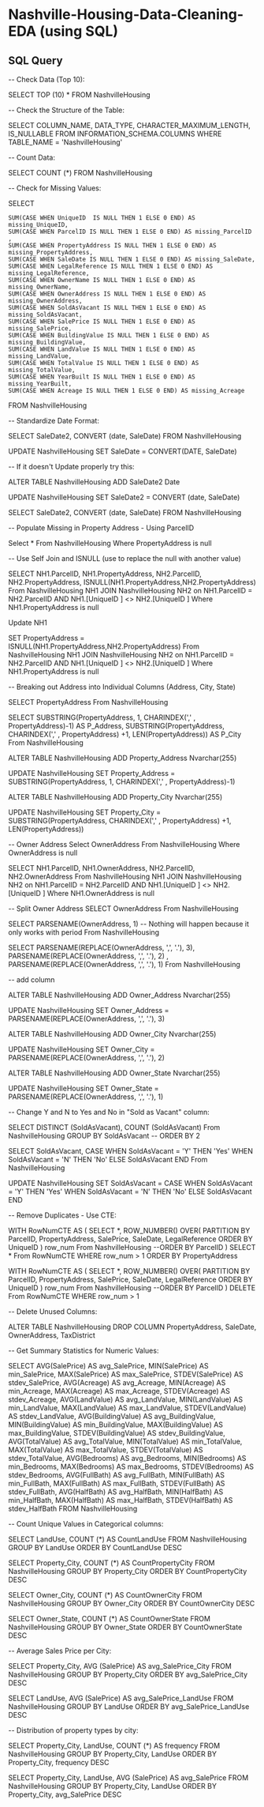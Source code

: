 # Nashville-Housing-Data-Cleaning-EDA (using SQL)

## SQL Query

-- Check Data (Top 10):

SELECT TOP (10) *
FROM NashvilleHousing

-- Check the Structure of the Table:

SELECT COLUMN_NAME, DATA_TYPE, CHARACTER_MAXIMUM_LENGTH, IS_NULLABLE
FROM INFORMATION_SCHEMA.COLUMNS
WHERE TABLE_NAME = 'NashvilleHousing'

-- Count Data:

SELECT COUNT (*)
FROM NashvilleHousing

-- Check for Missing Values:

SELECT 

    SUM(CASE WHEN UniqueID  IS NULL THEN 1 ELSE 0 END) AS missing_UniqueID,
    SUM(CASE WHEN ParcelID IS NULL THEN 1 ELSE 0 END) AS missing_ParcelID ,
    SUM(CASE WHEN PropertyAddress IS NULL THEN 1 ELSE 0 END) AS missing_PropertyAddress,
	SUM(CASE WHEN SaleDate IS NULL THEN 1 ELSE 0 END) AS missing_SaleDate,
	SUM(CASE WHEN LegalReference IS NULL THEN 1 ELSE 0 END) AS missing_LegalReference,
	SUM(CASE WHEN OwnerName IS NULL THEN 1 ELSE 0 END) AS missing_OwnerName,
	SUM(CASE WHEN OwnerAddress IS NULL THEN 1 ELSE 0 END) AS missing_OwnerAddress,
	SUM(CASE WHEN SoldAsVacant IS NULL THEN 1 ELSE 0 END) AS missing_SoldAsVacant,
	SUM(CASE WHEN SalePrice IS NULL THEN 1 ELSE 0 END) AS missing_SalePrice,
	SUM(CASE WHEN BuildingValue IS NULL THEN 1 ELSE 0 END) AS missing_BuildingValue,
	SUM(CASE WHEN LandValue IS NULL THEN 1 ELSE 0 END) AS missing_LandValue,
	SUM(CASE WHEN TotalValue IS NULL THEN 1 ELSE 0 END) AS missing_TotalValue,
	SUM(CASE WHEN YearBuilt IS NULL THEN 1 ELSE 0 END) AS missing_YearBuilt,
	SUM(CASE WHEN Acreage IS NULL THEN 1 ELSE 0 END) AS missing_Acreage
 
FROM NashvilleHousing

-- Standardize Date Format:

SELECT SaleDate2, CONVERT (date, SaleDate)
FROM NashvilleHousing

UPDATE NashvilleHousing
SET SaleDate = CONVERT(DATE, SaleDate)

-- If it doesn't Update properly try this:

ALTER TABLE NashvilleHousing
ADD SaleDate2 Date

UPDATE NashvilleHousing
SET SaleDate2 = CONVERT (date, SaleDate)

SELECT SaleDate2, CONVERT (date, SaleDate)
FROM NashvilleHousing

-- Populate Missing in Property Address - Using ParcelID

Select *
From NashvilleHousing
Where PropertyAddress is null

-- Use Self Join and ISNULL (use to replace the null with another value)

SELECT NH1.ParcelID, NH1.PropertyAddress, NH2.ParcelID, NH2.PropertyAddress, ISNULL(NH1.PropertyAddress,NH2.PropertyAddress)
From NashvilleHousing NH1
JOIN NashvilleHousing NH2
	on NH1.ParcelID = NH2.ParcelID
	AND NH1.[UniqueID ] <> NH2.[UniqueID ]
Where NH1.PropertyAddress is null


Update NH1

SET PropertyAddress = ISNULL(NH1.PropertyAddress,NH2.PropertyAddress)
From NashvilleHousing NH1
JOIN NashvilleHousing NH2
	on NH1.ParcelID = NH2.ParcelID
	AND NH1.[UniqueID ] <> NH2.[UniqueID ]
Where NH1.PropertyAddress is null


-- Breaking out Address into Individual Columns (Address, City, State)

SELECT PropertyAddress
From NashvilleHousing

SELECT
SUBSTRING(PropertyAddress, 1, CHARINDEX(',' , PropertyAddress)-1) AS P_Address,
SUBSTRING(PropertyAddress, CHARINDEX(',' , PropertyAddress) +1, LEN(PropertyAddress)) AS P_City
From NashvilleHousing

ALTER TABLE NashvilleHousing
ADD Property_Address Nvarchar(255)

UPDATE NashvilleHousing
SET Property_Address = SUBSTRING(PropertyAddress, 1, CHARINDEX(',' , PropertyAddress)-1)

ALTER TABLE NashvilleHousing
ADD Property_City Nvarchar(255)

UPDATE NashvilleHousing
SET Property_City = SUBSTRING(PropertyAddress, CHARINDEX(',' , PropertyAddress) +1, LEN(PropertyAddress))


-- Owner Address
Select OwnerAddress
From NashvilleHousing
Where OwnerAddress is null

SELECT NH1.ParcelID, NH1.OwnerAddress, NH2.ParcelID, NH2.OwnerAddress
From NashvilleHousing NH1
JOIN NashvilleHousing NH2
	on NH1.ParcelID = NH2.ParcelID
	AND NH1.[UniqueID ] <> NH2.[UniqueID ]
Where NH1.OwnerAddress is null

-- Split Owner Address
SELECT OwnerAddress
From NashvilleHousing

SELECT
PARSENAME(OwnerAddress, 1) -- Nothing will happen because it only works with period
From NashvilleHousing

SELECT
PARSENAME(REPLACE(OwnerAddress, ',', '.'), 3),
PARSENAME(REPLACE(OwnerAddress, ',', '.'), 2) ,
PARSENAME(REPLACE(OwnerAddress, ',', '.'), 1) 
From NashvilleHousing

-- add column

ALTER TABLE NashvilleHousing
ADD Owner_Address Nvarchar(255)

UPDATE NashvilleHousing
SET Owner_Address = PARSENAME(REPLACE(OwnerAddress, ',', '.'), 3)

ALTER TABLE NashvilleHousing
ADD Owner_City Nvarchar(255)

UPDATE NashvilleHousing
SET Owner_City = PARSENAME(REPLACE(OwnerAddress, ',', '.'), 2)

ALTER TABLE NashvilleHousing
ADD Owner_State Nvarchar(255)

UPDATE NashvilleHousing
SET Owner_State = PARSENAME(REPLACE(OwnerAddress, ',', '.'), 1)


-- Change Y and N to Yes and No in "Sold as Vacant" column:

SELECT DISTINCT (SoldAsVacant), COUNT (SoldAsVacant)
From NashvilleHousing
GROUP BY SoldAsVacant
-- ORDER BY 2

SELECT SoldAsVacant,
CASE WHEN  SoldAsVacant = 'Y' THEN 'Yes'
	 WHEN  SoldAsVacant = 'N' THEN 'No'
	 ELSE  SoldAsVacant
	 END
From NashvilleHousing

UPDATE NashvilleHousing
SET SoldAsVacant = 
CASE
	 WHEN  SoldAsVacant = 'Y' THEN 'Yes'
	 WHEN  SoldAsVacant = 'N' THEN 'No'
	 ELSE  SoldAsVacant
END

-- Remove Duplicates - Use CTE:

WITH RowNumCTE AS (
SELECT *,
	ROW_NUMBER() OVER(
	PARTITION BY ParcelID,
				 PropertyAddress,
				 SalePrice,
				 SaleDate,
				 LegalReference
				 ORDER BY
					UniqueID
					) row_num
From NashvilleHousing
--ORDER BY ParcelID
)
SELECT *
From RowNumCTE
WHERE row_num > 1
ORDER BY PropertyAddress


WITH RowNumCTE AS (
SELECT *,
	ROW_NUMBER() OVER(
	PARTITION BY ParcelID,
				 PropertyAddress,
				 SalePrice,
				 SaleDate,
				 LegalReference
				 ORDER BY
					UniqueID
					) row_num
From NashvilleHousing
--ORDER BY ParcelID
)
DELETE
From RowNumCTE
WHERE row_num > 1

-- Delete Unused Columns:

ALTER TABLE NashvilleHousing
DROP COLUMN PropertyAddress, SaleDate, OwnerAddress, TaxDistrict


-- Get Summary Statistics for Numeric Values:

SELECT 
    AVG(SalePrice) AS avg_SalePrice,
    MIN(SalePrice) AS min_SalePrice,
    MAX(SalePrice) AS max_SalePrice,
    STDEV(SalePrice) AS stdev_SalePrice,
    AVG(Acreage) AS avg_Acreage,
    MIN(Acreage) AS min_Acreage,
    MAX(Acreage) AS max_Acreage,
    STDEV(Acreage) AS stdev_Acreage,
    AVG(LandValue) AS avg_LandValue,
    MIN(LandValue) AS min_LandValue,
    MAX(LandValue) AS max_LandValue,
    STDEV(LandValue) AS stdev_LandValue,
    AVG(BuildingValue) AS avg_BuildingValue,
    MIN(BuildingValue) AS min_BuildingValue,
    MAX(BuildingValue) AS max_BuildingValue,
    STDEV(BuildingValue) AS stdev_BuildingValue,
    AVG(TotalValue) AS avg_TotalValue,
    MIN(TotalValue) AS min_TotalValue,
    MAX(TotalValue) AS max_TotalValue,
    STDEV(TotalValue) AS stdev_TotalValue,
    AVG(Bedrooms) AS avg_Bedrooms,
    MIN(Bedrooms) AS min_Bedrooms,
    MAX(Bedrooms) AS max_Bedrooms,
    STDEV(Bedrooms) AS stdev_Bedrooms,
    AVG(FullBath) AS avg_FullBath,
    MIN(FullBath) AS min_FullBath,
    MAX(FullBath) AS max_FullBath,
    STDEV(FullBath) AS stdev_FullBath,
    AVG(HalfBath) AS avg_HalfBath,
    MIN(HalfBath) AS min_HalfBath,
    MAX(HalfBath) AS max_HalfBath,
    STDEV(HalfBath) AS stdev_HalfBath
FROM NashvilleHousing

-- Count Unique Values in Categorical columns:

SELECT LandUse, COUNT (*) AS CountLandUse
FROM NashvilleHousing
GROUP BY LandUse
ORDER BY CountLandUse DESC

SELECT Property_City, COUNT (*) AS CountPropertyCity
FROM NashvilleHousing
GROUP BY Property_City
ORDER BY CountPropertyCity DESC

SELECT Owner_City, COUNT (*) AS CountOwnerCity
FROM NashvilleHousing
GROUP BY Owner_City
ORDER BY CountOwnerCity DESC

SELECT Owner_State, COUNT (*) AS CountOwnerState
FROM NashvilleHousing
GROUP BY Owner_State
ORDER BY CountOwnerState DESC

-- Average Sales Price per City:

SELECT Property_City, AVG (SalePrice) AS avg_SalePrice_City
FROM NashvilleHousing
GROUP BY Property_City
ORDER BY avg_SalePrice_City DESC

SELECT LandUse, AVG (SalePrice) AS avg_SalePrice_LandUse
FROM NashvilleHousing
GROUP BY LandUse
ORDER BY avg_SalePrice_LandUse DESC

-- Distribution of property types by city:

SELECT Property_City, LandUse, COUNT (*) AS frequency
FROM NashvilleHousing
GROUP BY Property_City, LandUse
ORDER BY Property_City, frequency DESC

SELECT Property_City, LandUse, AVG (SalePrice) AS avg_SalePrice
FROM NashvilleHousing
GROUP BY Property_City, LandUse
ORDER BY Property_City, avg_SalePrice DESC




